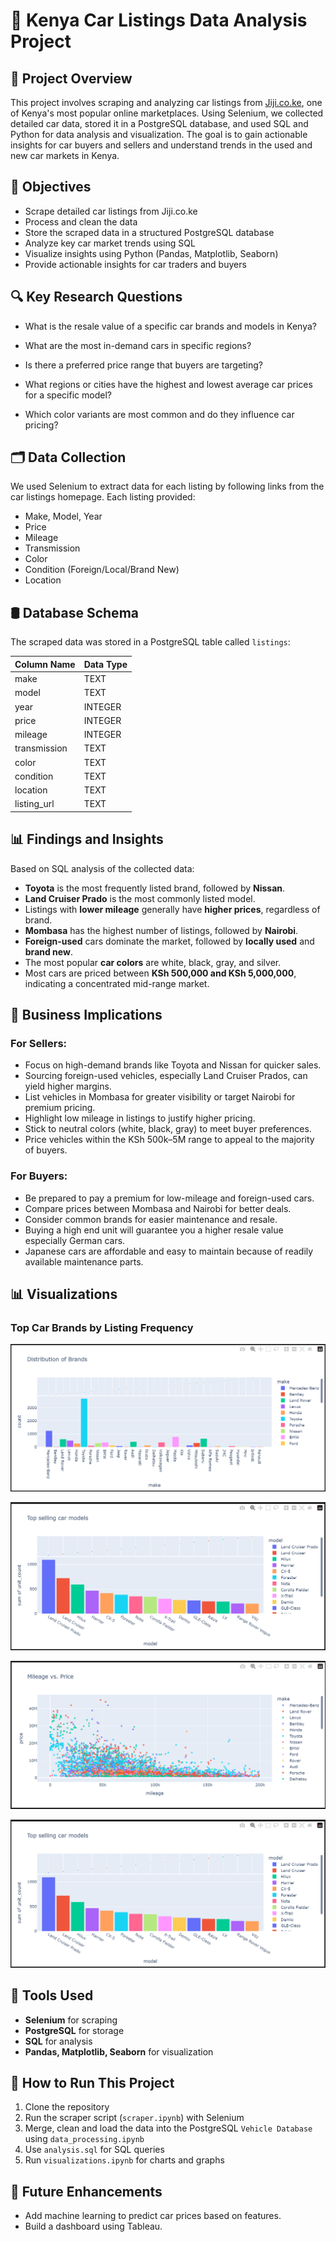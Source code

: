 # 🚗 Kenya Car Listings Data Analysis Project

## 📌 Project Overview

This project involves scraping and analyzing car listings from [Jiji.co.ke](https://jiji.co.ke/cars), one of Kenya's most popular online marketplaces. Using Selenium, we collected detailed car data, stored it in a PostgreSQL database, and used SQL and Python for data analysis and visualization. The goal is to gain actionable insights for car buyers and sellers and understand trends in the used and new car markets in Kenya.

## 🎯 Objectives

* Scrape detailed car listings from Jiji.co.ke
* Process and clean the data
* Store the scraped data in a structured PostgreSQL database
* Analyze key car market trends using SQL
* Visualize insights using Python (Pandas, Matplotlib, Seaborn)
* Provide actionable insights for car traders and buyers

## 🔍 Key Research Questions

* What is the resale value of a specific car brands and models in Kenya?

* What are the most in-demand cars in specific regions?

* Is there a preferred price range that buyers are targeting?

* What regions or cities have the highest and lowest average car prices for a specific model?

* Which color variants are most common and do they influence car pricing?

## 🗂️ Data Collection

We used Selenium to extract data for each listing by following links from the car listings homepage. Each listing provided:

* Make, Model, Year
* Price
* Mileage
* Transmission
* Color
* Condition (Foreign/Local/Brand New)
* Location

## 🛢️ Database Schema

The scraped data was stored in a PostgreSQL table called `listings`:

| Column Name  | Data Type |
| ------------ | --------- |
| make         | TEXT      |
| model        | TEXT      |
| year         | INTEGER   |
| price        | INTEGER   |
| mileage      | INTEGER   |
| transmission | TEXT      |
| color        | TEXT      |
| condition    | TEXT      |
| location     | TEXT      |
| listing\_url | TEXT      |

## 📊 Findings and Insights

Based on SQL analysis of the collected data:

* **Toyota** is the most frequently listed brand, followed by **Nissan**.
* **Land Cruiser Prado** is the most commonly listed model.
* Listings with **lower mileage** generally have **higher prices**, regardless of brand.
* **Mombasa** has the highest number of listings, followed by **Nairobi**.
* **Foreign-used** cars dominate the market, followed by **locally used** and **brand new**.
* The most popular **car colors** are white, black, gray, and silver.
* Most cars are priced between **KSh 500,000 and KSh 5,000,000**, indicating a concentrated mid-range market.

## 🧠 Business Implications

### For Sellers:

* Focus on high-demand brands like Toyota and Nissan for quicker sales.
* Sourcing foreign-used vehicles, especially Land Cruiser Prados, can yield higher margins.
* List vehicles in Mombasa for greater visibility or target Nairobi for premium pricing.
* Highlight low mileage in listings to justify higher pricing.
* Stick to neutral colors (white, black, gray) to meet buyer preferences.
* Price vehicles within the KSh 500k–5M range to appeal to the majority of buyers.

### For Buyers:

* Be prepared to pay a premium for low-mileage and foreign-used cars.
* Compare prices between Mombasa and Nairobi for better deals.
* Consider common brands for easier maintenance and resale.
* Buying a high end unit will guarantee you a higher resale value especially German cars.
* Japanese cars are affordable and easy to maintain because of readily available maintenance parts.

## 📊 Visualizations

### Top Car Brands by Listing Frequency
![Top Selling Brands](charts/img1.png)

![Top Selling Models](charts/img2.png)

![Relationship between Price and Mileage](charts/img3.png)

![Regional Distribution](charts/img2.png)


## 🧰 Tools Used

* **Selenium** for scraping
* **PostgreSQL** for storage
* **SQL** for analysis
* **Pandas, Matplotlib, Seaborn** for visualization

## 🚀 How to Run This Project

1. Clone the repository
2. Run the scraper script (`scraper.ipynb`) with Selenium
3. Merge, clean and load the data into the PostgreSQL `Vehicle Database` using `data_processing.ipynb`
4. Use `analysis.sql` for SQL queries
5. Run `visualizations.ipynb` for charts and graphs

## 📌 Future Enhancements

* Add machine learning to predict car prices based on features.
* Build a dashboard using Tableau.